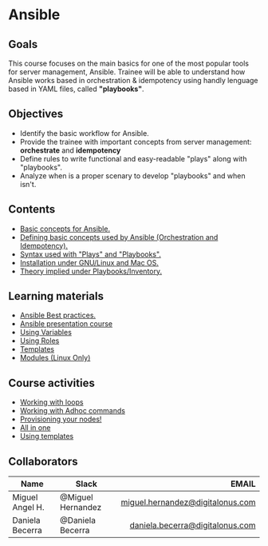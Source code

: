 # Ansible

## Goals
This course focuses on the main basics for one of the most  popular tools for server management, Ansible. Trainee will be able to understand how Ansible works based in orchestration & idempotency using handly lenguage based in YAML files, called **"playbooks"**.

## Objectives
- Identify the basic workflow for Ansible.
- Provide the trainee with important concepts from server management: **orchestrate** and **idempotency**
- Define rules to write functional and easy-readable "plays" along with "playbooks".
- Analyze when is a proper scenary to develop "playbooks" and when isn't.

## Contents
- [Basic concepts for Ansible.](./content/Basic-concepts.md)
- [Defining basic concepts used by Ansible (Orchestration and Idempotency).](./content/Orchestration-&-Idempotency.md)
- [Syntax used with "Plays" and "Playbooks".](./content/Syntax-play.md)
- [Installation under GNU/Linux and Mac OS.](./content/Installation.md)
- [Theory implied under Playbooks/Inventory.](./content/Inventory-Theory.md)

## Learning materials
- [Ansible Best practices.](./material/Ansible-Best-Practices.pdf)
- [Ansible presentation course](./material/Ansible-presentation.pdf)
- [Using Variables](https://docs.ansible.com/ansible/latest/user_guide/playbooks_variables.html)
- [Using Roles](https://docs.ansible.com/ansible/latest/user_guide/playbooks_reuse_roles.html)
- [Templates](https://docs.ansible.com/ansible/latest/modules/template_module.html)
- [Modules (Linux Only)](https://docs.ansible.com/ansible/latest/modules/modules_by_category.html)


## Course activities
- [Working with loops](./activities/01-working-with-loops.md)
- [Working with Adhoc commands](./activities/02-adhoc.md)
- [Provisioning your nodes!](./activities/03-provisioning.md)
- [All in one](./activities/04-All-in-one.md)
- [Using templates](./activities/05-Templates.md)


## Collaborators
| Name | Slack | EMAIL |
| ---- | ----- | ----: |
| Miguel Angel H. | @Miguel Hernandez | miguel.hernandez@digitalonus.com |
| Daniela Becerra | @Daniela Becerra| daniela.becerra@digitalonus.com|